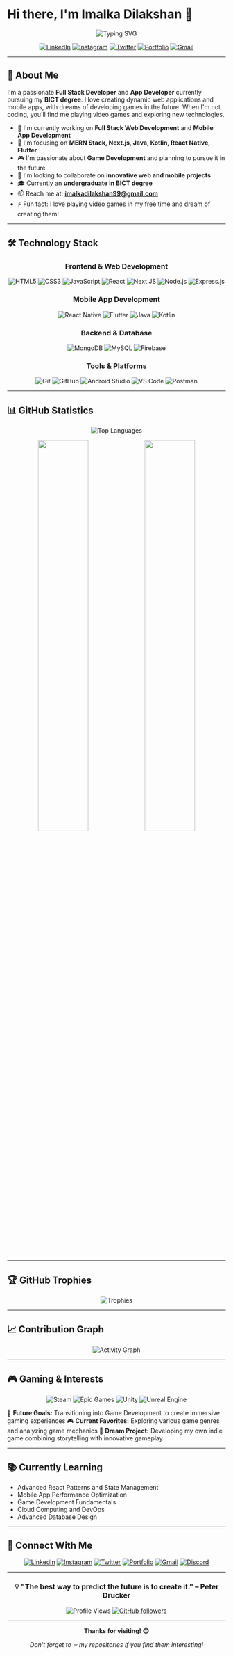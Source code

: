 # Hi there, I'm Imalka Dilakshan 👋

<div align="center">
  <img src="https://readme-typing-svg.herokuapp.com?font=Fira+Code&pause=1000&color=36BCF7&center=true&vCenter=true&width=435&lines=Full+Stack+Developer;App+Developer;Game+Development+Enthusiast;BICT+Undergraduate" alt="Typing SVG" />
</div>

<div align="center">
  
[![LinkedIn](https://img.shields.io/badge/LinkedIn-%230077B5.svg?logo=linkedin&logoColor=white)](https://www.linkedin.com/in/imalka-dilakshan/)
[![Instagram](https://img.shields.io/badge/Instagram-%23E4405F.svg?logo=Instagram&logoColor=white)](https://instagram.com/imalka_dilakshan)
[![Twitter](https://img.shields.io/badge/Twitter-%231DA1F2.svg?logo=Twitter&logoColor=white)](https://twitter.com/imalka_dilakshan)
[![Portfolio](https://img.shields.io/badge/Portfolio-%23000000.svg?style=flat&logo=firefox&logoColor=#FF7139)](https://imalkadilakshan.dev)
[![Gmail](https://img.shields.io/badge/Gmail-D14836?logo=gmail&logoColor=white)](mailto:imalkadilakshan99@gmail.com)

</div>

---

## 🚀 About Me

I'm a passionate **Full Stack Developer** and **App Developer** currently pursuing my **BICT degree**. I love creating dynamic web applications and mobile apps, with dreams of developing games in the future. When I'm not coding, you'll find me playing video games and exploring new technologies.

- 🔭 I'm currently working on **Full Stack Web Development** and **Mobile App Development**
- 🎯 I'm focusing on **MERN Stack, Next.js, Java, Kotlin, React Native, Flutter**
- 🎮 I'm passionate about **Game Development** and planning to pursue it in the future
- 👯 I'm looking to collaborate on **innovative web and mobile projects**
- 🎓 Currently an **undergraduate in BICT degree**
- 📫 Reach me at: **imalkadilakshan99@gmail.com**
- ⚡ Fun fact: I love playing video games in my free time and dream of creating them!

---

## 🛠️ Technology Stack

<div align="center">

### Frontend & Web Development
![HTML5](https://img.shields.io/badge/html5-%23E34F26.svg?style=for-the-badge&logo=html5&logoColor=white)
![CSS3](https://img.shields.io/badge/css3-%231572B6.svg?style=for-the-badge&logo=css3&logoColor=white)
![JavaScript](https://img.shields.io/badge/javascript-%23323330.svg?style=for-the-badge&logo=javascript&logoColor=%23F7DF1E)
![React](https://img.shields.io/badge/react-%2320232a.svg?style=for-the-badge&logo=react&logoColor=%2361DAFB)
![Next JS](https://img.shields.io/badge/Next-black?style=for-the-badge&logo=next.js&logoColor=white)
![Node.js](https://img.shields.io/badge/node.js-6DA55F?style=for-the-badge&logo=node.js&logoColor=white)
![Express.js](https://img.shields.io/badge/express.js-%23404d59.svg?style=for-the-badge&logo=express&logoColor=%2361DAFB)

### Mobile App Development
![React Native](https://img.shields.io/badge/react_native-%2320232a.svg?style=for-the-badge&logo=react&logoColor=%2361DAFB)
![Flutter](https://img.shields.io/badge/Flutter-%2302569B.svg?style=for-the-badge&logo=Flutter&logoColor=white)
![Java](https://img.shields.io/badge/java-%23ED8B00.svg?style=for-the-badge&logo=openjdk&logoColor=white)
![Kotlin](https://img.shields.io/badge/kotlin-%237F52FF.svg?style=for-the-badge&logo=kotlin&logoColor=white)

### Backend & Database
![MongoDB](https://img.shields.io/badge/MongoDB-%234ea94b.svg?style=for-the-badge&logo=mongodb&logoColor=white)
![MySQL](https://img.shields.io/badge/mysql-%2300f.svg?style=for-the-badge&logo=mysql&logoColor=white)
![Firebase](https://img.shields.io/badge/firebase-%23039BE5.svg?style=for-the-badge&logo=firebase)

### Tools & Platforms
![Git](https://img.shields.io/badge/git-%23F05033.svg?style=for-the-badge&logo=git&logoColor=white)
![GitHub](https://img.shields.io/badge/github-%23121011.svg?style=for-the-badge&logo=github&logoColor=white)
![Android Studio](https://img.shields.io/badge/Android%20Studio-3DDC84.svg?style=for-the-badge&logo=android-studio&logoColor=white)
![VS Code](https://img.shields.io/badge/Visual%20Studio%20Code-0078d7.svg?style=for-the-badge&logo=visual-studio-code&logoColor=white)
![Postman](https://img.shields.io/badge/Postman-FF6C37?style=for-the-badge&logo=postman&logoColor=white)

</div>

---

## 📊 GitHub Statistics

<div align="center">
  
![Top Languages](https://github-readme-stats.vercel.app/api/top-langs/?username=ImalkaDilakshan99&layout=compact&theme=tokyonight&hide_border=true&count_private=true)

</div>

<div align="center">
  
<img width="48%" src="https://github-readme-stats.vercel.app/api?username=ImalkaDilakshan99&show_icons=true&theme=tokyonight&hide_border=true&count_private=true" />
<img width="48%" src="https://github-readme-streak-stats.herokuapp.com/?user=ImalkaDilakshan99&theme=tokyonight&hide_border=true" />

</div>

---

## 🏆 GitHub Trophies

<div align="center">
  
![Trophies](https://github-profile-trophy.vercel.app/?username=ImalkaDilakshan99&theme=tokyonight&no-frame=true&row=1&column=6)

</div>

---

## 📈 Contribution Graph

<div align="center">
  
![Activity Graph](https://github-readme-activity-graph.vercel.app/graph?username=ImalkaDilakshan99&custom_title=Imalka's%20Contribution%20Graph&bg_color=1a1b27&color=70a5fd&line=70a5fd&point=white&area_color=70a5fd&title_color=70a5fd&area=true)

</div>

---

## 🎮 Gaming & Interests

<div align="center">

![Steam](https://img.shields.io/badge/steam-%23000000.svg?style=for-the-badge&logo=steam&logoColor=white)
![Epic Games](https://img.shields.io/badge/epicgames-%23313131.svg?style=for-the-badge&logo=epicgames&logoColor=white)
![Unity](https://img.shields.io/badge/unity-%23000000.svg?style=for-the-badge&logo=unity&logoColor=white)
![Unreal Engine](https://img.shields.io/badge/unrealengine-%23313131.svg?style=for-the-badge&logo=unrealengine&logoColor=white)

</div>

🎯 **Future Goals:** Transitioning into Game Development to create immersive gaming experiences
🎮 **Current Favorites:** Exploring various game genres and analyzing game mechanics
🚀 **Dream Project:** Developing my own indie game combining storytelling with innovative gameplay

---

## 📚 Currently Learning

- Advanced React Patterns and State Management
- Mobile App Performance Optimization
- Game Development Fundamentals
- Cloud Computing and DevOps
- Advanced Database Design

---

## 🤝 Connect With Me

<div align="center">

[![LinkedIn](https://img.shields.io/badge/LinkedIn-0077B5?style=for-the-badge&logo=linkedin&logoColor=white)](https://www.linkedin.com/in/imalka-dilakshan/)
[![Instagram](https://img.shields.io/badge/Instagram-E4405F?style=for-the-badge&logo=instagram&logoColor=white)](https://instagram.com/imalka_dilakshan)
[![Twitter](https://img.shields.io/badge/Twitter-1DA1F2?style=for-the-badge&logo=twitter&logoColor=white)](https://twitter.com/imalka_dilakshan)
[![Portfolio](https://img.shields.io/badge/Portfolio-FF5722?style=for-the-badge&logo=todoist&logoColor=white)](https://imalkadilakshan.dev)
[![Gmail](https://img.shields.io/badge/Gmail-D14836?style=for-the-badge&logo=gmail&logoColor=white)](mailto:imalkadilakshan99@gmail.com)
[![Discord](https://img.shields.io/badge/Discord-%235865F2.svg?style=for-the-badge&logo=discord&logoColor=white)](https://discord.gg/yourdiscord)

</div>

---

<div align="center">
  
### 💡 "The best way to predict the future is to create it." – Peter Drucker

![Profile Views](https://komarev.com/ghpvc/?username=ImalkaDilakshan99&color=brightgreen&style=flat-square)
[![GitHub followers](https://img.shields.io/github/followers/ImalkaDilakshan99?label=Follow&style=social)](https://github.com/ImalkaDilakshan99)

</div>

---

<div align="center">
  
**Thanks for visiting! 😊**

*Don't forget to ⭐ my repositories if you find them interesting!*

</div>
